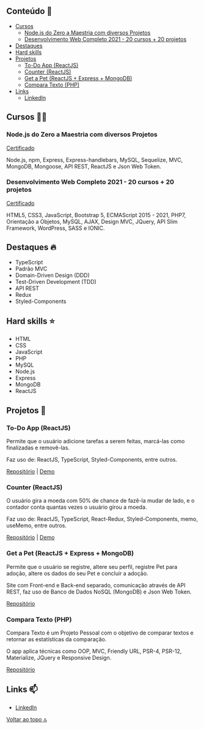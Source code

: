 ## Conteúdo :notebook:
- [Cursos](https://github.com/redfire314/portfolioDev#cursos-man_student)
     - [Node.js do Zero a Maestria com diversos Projetos](https://github.com/redfire314/portfolioDev#nodejs-do-zero-a-maestria-com-diversos-projetos)
     - [Desenvolvimento Web Completo 2021 - 20 cursos + 20 projetos](https://github.com/redfire314/portfolioDev#desenvolvimento-web-completo-2021---20-cursos--20-projetos)
- [Destaques](https://github.com/redfire314/portfolioDev#destaques-fire)
- [Hard skills](https://github.com/redfire314/portfolioDev#hard-skills-star)
- [Projetos](https://github.com/redfire314/portfolioDev#projetos-telescope)
     - [To-Do App (ReactJS)](https://github.com/redfire314/portfolioDev#to-do-app-reactjs)
     - [Counter (ReactJS)](https://github.com/redfire314/portfolioDev#counter-reactjs)
     - [Get a Pet (ReactJS + Express + MongoDB)](https://github.com/redfire314/portfolioDev#get-a-pet-reactjs--express--mongodb)
     - [Compara Texto (PHP)](https://github.com/redfire314/portfolioDev#compara-texto-php)
- [Links](https://github.com/redfire314/portfolioDev#links-mailbox)
     - [LinkedIn](https://www.linkedin.com/in/leandroaraujowm/)

## Cursos :man_student:
### Node.js do Zero a Maestria com diversos Projetos
[Certificado](https://www.udemy.com/certificate/UC-e0ffdd67-80f8-481d-be93-1112c294047e/)

Node.js, npm, Express, Express-handlebars, MySQL, Sequelize, MVC, MongoDB, Mongoose, API REST, ReactJS e Json Web Token.

### Desenvolvimento Web Completo 2021 - 20 cursos + 20 projetos
[Certificado](https://www.udemy.com/certificate/UC-d2a53415-6284-4828-8291-ba1e2e8e10f6/)

HTML5, CSS3, JavaScript, Bootstrap 5, ECMAScript 2015 - 2021, PHP7, Orientação a Objetos, MySQL, AJAX, Design MVC, JQuery, API Slim Framework, WordPress, SASS e IONIC.

## Destaques :fire:
- TypeScript
- Padrão MVC
- Domain-Driven Design (DDD)
- Test-Driven Development (TDD)
- API REST
- Redux
- Styled-Components

## Hard skills :star:
- HTML
- CSS
- JavaScript
- PHP
- MySQL
- Node.js
- Express
- MongoDB
- ReactJS

## Projetos :telescope:
### To-Do App (ReactJS)
Permite que o usuário adicione tarefas a serem feitas, marcá-las como finalizadas e removê-las.

Faz uso de: ReactJS, TypeScript, Styled-Components, entre outros.

[Repositório](https://github.com/redfire314/portfolioDev/tree/master/projetos-pessoais/reactjs-todo-list) | [Demo](https://leandrofreelancer.com.br/demo/reactjs-todo-list/)

### Counter (ReactJS)
O usuário gira a moeda com 50% de chance de fazê-la mudar de lado, e o contador conta quantas vezes o usuário girou a moeda.

Faz uso de: ReactJS, TypeScript, React-Redux, Styled-Components, memo, useMemo, entre outros.

[Repositório](https://github.com/redfire314/portfolioDev/tree/master/projetos-pessoais/reactjs-counter) | [Demo](https://leandrofreelancer.com.br/demo/reactjs-counter/)

### Get a Pet (ReactJS + Express + MongoDB)
Permite que o usuário se registre, altere seu perfil, registre Pet para adoção, altere os dados do seu Pet e concluir a adoção.

Site com Front-end e Back-end separado, comunicação através de API REST, faz uso de Banco de Dados NoSQL (MongoDB) e Json Web Token.

[Repositório](https://github.com/redfire314/portfolioDev/tree/master/cursos/nodejs-do-zero-a-maestria-com-diversos-projetos/4-get-a-pet)

### Compara Texto (PHP)
Compara Texto é um Projeto Pessoal com o objetivo de comparar textos e retornar as estatísticas da comparação.

O app aplica técnicas como OOP, MVC, Friendly URL, PSR-4, PSR-12, Materialize, JQuery e Responsive Design.

[Repositório](https://github.com/redfire314/portfolioDev/tree/master/projetos-pessoais/compara-texto)

## Links :mailbox:
- [LinkedIn](https://www.linkedin.com/in/leandroaraujowm/)

[Voltar ao topo :top:](https://github.com/redfire314/portfolioDev#conteúdo-notebook)

